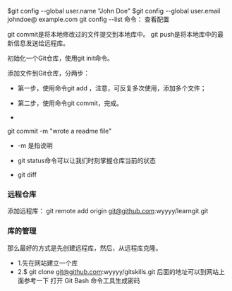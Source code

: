 $git config --global user.name "John Doe"
$git config --global user.email johndoe@ example.com
 git config --list 命令： 查看配置

git commit是将本地修改过的文件提交到本地库中。
git push是将本地库中的最新信息发送给远程库。

初始化一个Git仓库，使用git init命令。

添加文件到Git仓库，分两步：

* 第一步，使用命令git add <file>，注意，可反复多次使用，添加多个文件；

* 第二步，使用命令git commit，完成。
* 
git commit -m "wrote a readme file" 
* -m 是指说明

* git status命令可以让我们时刻掌握仓库当前的状态
* git diff

### 远程仓库
添加远程库：
git remote add origin git@github.com:wyyyy/learngit.git
### 库的管理
那么最好的方式是先创建远程库，然后，从远程库克隆。
* 1.先在网站建立一个库
* 2.$ git clone git@github.com:wyyyy/gitskills.git
后面的地址可以到网站上面参考一下
打开 Git Bash 命令工具生成密码